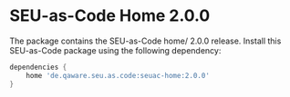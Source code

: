 # SEU-as-Code Home 2.0.0

The package contains the SEU-as-Code home/ 2.0.0 release. Install this SEU-as-Code package using the following dependency:
```groovy
dependencies {
	home 'de.qaware.seu.as.code:seuac-home:2.0.0'
}
```